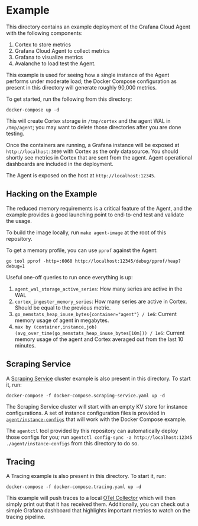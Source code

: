 # Example

This directory contains an example deployment of the Grafana Cloud Agent with
the following components:

1. Cortex to store metrics
2. Grafana Cloud Agent to collect metrics
3. Grafana to visualize metrics
4. Avalanche to load test the Agent.

This example is used for seeing how a single instance of the Agent performs
under moderate load; the Docker Compose configuration as present in this
directory will generate roughly 90,000 metrics.

To get started, run the following from this directory:

```
docker-compose up -d
```

This will create Cortex storage in `/tmp/cortex` and the agent WAL in
`/tmp/agent`; you may want to delete those directories after you are done
testing.

Once the containers are running, a Grafana instance will be exposed at
`http://localhost:3000` with Cortex as the only datasource. You should shortly
see metrics in Cortex that are sent from the agent. Agent operational dashboards
are included in the deployment.

The Agent is exposed on the host at `http://localhost:12345`.

## Hacking on the Example

The reduced memory requirements is a critical feature of the Agent, and
the example provides a good launching point to end-to-end test and validate
the usage.

To build the image locally, run `make agent-image` at the root of this
repository.

To get a memory profile, you can use `pprof` against the Agent:

```
go tool pprof -http=:6060 http://localhost:12345/debug/pprof/heap?debug=1
```

Useful one-off queries to run once everything is up:

1. `agent_wal_storage_active_series`: How many series are active in the WAL
2. `cortex_ingester_memory_series`: How many series are active in Cortex.
   Should be equal to the previous metric.
3. `go_memstats_heap_inuse_bytes{container="agent"} / 1e6`: Current memory
   usage of agent in megabytes.
4. `max by (container,instance,job)
   (avg_over_time(go_memstats_heap_inuse_bytes[10m])) / 1e6`: Current memory
   usage of the agent and Cortex averaged out from the last 10 minutes.

## Scraping Service

A [Scraping Service](../docs/scraping-service.md) cluster example is also
present in this directory. To start it, run:

```
docker-compose -f docker-compose.scraping-service.yaml up -d
```

The Scraping Service cluster will start with an empty KV store for instance
configurations. A set of instance configuration files is provided in
[`agent/instance-configs`](./agent/instance-configs) that will work with the
Docker Compose example.

The `agentctl` tool provided by this repository can automatically deploy 
those configs for you; run `agentctl config-sync -a http://localhost:12345 ./agent/instance-configs`
from this directory to do so.

## Tracing

A Tracing example is also present in this directory. To start it, run:

```
docker-compose -f docker-compose.tracing.yaml up -d
```

This example will push traces to a local [OTel Collector](https://github.com/open-telemetry/opentelemetry-collector) which
will then simply print out that it has received them.  Additionally, you can check out a simple Grafana dashboard
that highlights important metrics to watch on the tracing pipeline.